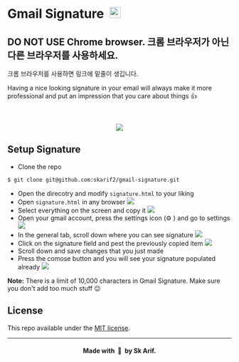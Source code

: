 <h1 >Gmail Signature &nbsp;<img width="25" src="https://user-images.githubusercontent.com/5141132/50740364-7ea80880-1217-11e9-8faf-2348e31beedd.png"></h1>

<h2>DO NOT USE Chrome browser. 크롬 브라우저가 아닌 다른 브라우저를 사용하세요.</h2>

크롬 브라우저를 사용하면 링크에 밑줄이 생깁니다.

Having a nice looking signature in your email will always make it more professional and put an impression that you care about things :+1:

<br />
<br />

<div align="center">
  <img src="https://user-images.githubusercontent.com/5141132/50740487-59b49500-1219-11e9-99ad-dbad6729875b.png">
</div>

## Setup Signature

- Clone the repo
```sh
$ git clone git@github.com:skarif2/gmail-signature.git
```
- Open the direcotry and modify `signature.html` to your liking
- Open `signature.html` in any browser <img src="https://user-images.githubusercontent.com/5141132/50740327-1eb16200-1217-11e9-9923-82970877c57e.png">
- Select everything on the screen and copy it <img src="https://user-images.githubusercontent.com/5141132/50740332-338df580-1217-11e9-94dc-9eeb5b3f6df5.png">
- Open your gmail account, press the settings icon (⚙️ ) and go to settings <img src="https://user-images.githubusercontent.com/5141132/50740340-41dc1180-1217-11e9-8858-9d766a828a6a.png">
- In the general tab, scroll down where you can see signature <img src="https://user-images.githubusercontent.com/5141132/50740344-51f3f100-1217-11e9-8010-0d403dd045dc.png">
- Click on the signature field and pest the previously copied item  <img src="https://user-images.githubusercontent.com/5141132/50740350-60daa380-1217-11e9-9ce2-edc7d2114409.png">
- Scroll down and save changes that you just made
- Press the comose button and you will see your signature populated already <img src="https://user-images.githubusercontent.com/5141132/50740355-6d5efc00-1217-11e9-9d06-46a8cdf36c05.png">

**Note:** There is a limit of 10,000 characters in Gmail Signature. Make sure you don't add too much stuff :wink:

## License

This repo available under the [MIT license](https://github.com/skarif2/gmail-signature/blob/master/LICENSE).

---
<h4 align="center">Made with&nbsp; 💖 &nbsp;by Sk Arif.</h4>